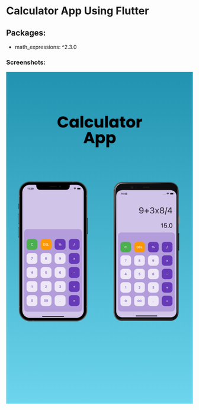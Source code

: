 # Calculator App Using Flutter

## Packages:

<ul>
<li> math_expressions: ^2.3.0</li>
</ul>

### Screenshots:

<center> <img src = screenshot/1.png alt='screenshot-of-app'>
</center>
